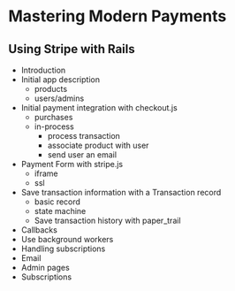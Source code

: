 # Mastering Modern Payments
## Using Stripe with Rails

* Introduction
* Initial app description
  * products
  * users/admins
* Initial payment integration with checkout.js
  * purchases
  * in-process
    * process transaction
    * associate product with user
    * send user an email
* Payment Form with stripe.js
  * iframe
  * ssl
* Save transaction information with a Transaction record
  * basic record
  * state machine
  * Save transaction history with paper_trail
* Callbacks
* Use background workers
* Handling subscriptions
* Email
* Admin pages
* Subscriptions

